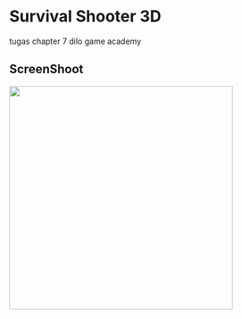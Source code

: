# Survival Shooter 3D
 tugas chapter 7 dilo game academy
 
 ## ScreenShoot
 <img src="https://github.com/yashlan/Survival-Shooter-3D/blob/main/ss/ss1.gif" width="400">
